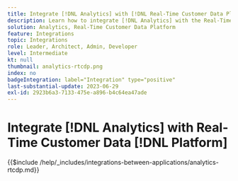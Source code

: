 ```yaml
---
title: Integrate [!DNL Analytics] with [!DNL Real-Time Customer Data Platform]
description: Learn how to integrate [!DNL Analytics] with the Real-Time Customer Data [!DNL Platform].
solution: Analytics, Real-Time Customer Data Platform
feature: Integrations
topic: Integrations
role: Leader, Architect, Admin, Developer
level: Intermediate
kt: null
thumbnail: analytics-rtcdp.png
index: no
badgeIntegration: label="Integration" type="positive"
last-substantial-update: 2023-06-29
exl-id: 2923b6a3-7133-475e-a896-b4c64ea47ade
---
```

# Integrate [!DNL Analytics] with Real-Time Customer Data [!DNL Platform]

{{$include /help/_includes/integrations-between-applications/analytics-rtcdp.md}}
